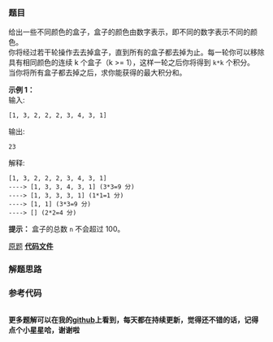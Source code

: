 ### 题目
给出一些不同颜色的盒子，盒子的颜色由数字表示，即不同的数字表示不同的颜色。  
你将经过若干轮操作去去掉盒子，直到所有的盒子都去掉为止。每一轮你可以移除具有相同颜色的连续 k 个盒子（k >= 1），这样一轮之后你将得到 `k*k`
个积分。  
当你将所有盒子都去掉之后，求你能获得的最大积分和。

**示例 1：**  
输入:

    
    
    [1, 3, 2, 2, 2, 3, 4, 3, 1]
    

输出:

    
    
    23
    

解释:

    
    
    [1, 3, 2, 2, 2, 3, 4, 3, 1] 
    ----> [1, 3, 3, 4, 3, 1] (3*3=9 分) 
    ----> [1, 3, 3, 3, 1] (1*1=1 分) 
    ----> [1, 1] (3*3=9 分) 
    ----> [] (2*2=4 分)
    



**提示：** 盒子的总数 `n` 不会超过 100。

[原题](https://leetcode-cn.com/problems/remove-boxes/)    **[代码文件]()**


### 解题思路




### 参考代码

```go


```




**更多题解可以在我的[github](https://github.com/LZH139/leetcode_Go)上看到，每天都在持续更新，觉得还不错的话，记得点个小星星哈，谢谢啦**
